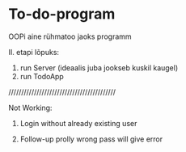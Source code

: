 # To-do-program
OOPi aine rühmatoo jaoks programm

II. etapi lõpuks:
1. run Server (ideaalis juba jookseb kuskil kaugel)
2. run TodoApp

//////////////////////////////////////////

Not Working:

1. Login without already existing user

2. Follow-up prolly wrong pass will give error
